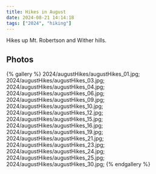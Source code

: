```yaml
---
title: Hikes in August
date: 2024-08-21 14:14:18
tags: ["2024", "hiking"]
---
```


Hikes up Mt. Robertson and Wither hills.

## Photos

{% gallery %}
2024/augustHikes/augustHikes_01.jpg;
2024/augustHikes/augustHikes_03.jpg;
2024/augustHikes/augustHikes_04.jpg;
2024/augustHikes/augustHikes_06.jpg;
2024/augustHikes/augustHikes_09.jpg;
2024/augustHikes/augustHikes_10.jpg;
2024/augustHikes/augustHikes_12.jpg;
2024/augustHikes/augustHikes_15.jpg;
2024/augustHikes/augustHikes_16.jpg;
2024/augustHikes/augustHikes_19.jpg;
2024/augustHikes/augustHikes_21.jpg;
2024/augustHikes/augustHikes_23.jpg;
2024/augustHikes/augustHikes_24.jpg;
2024/augustHikes/augustHikes_25.jpg;
2024/augustHikes/augustHikes_30.jpg;
{% endgallery %}
